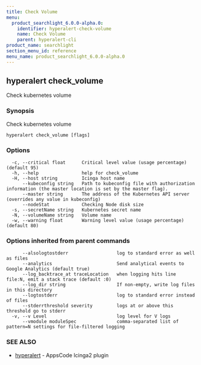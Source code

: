 ```yaml
---
title: Check Volume
menu:
  product_searchlight_6.0.0-alpha.0:
    identifier: hyperalert-check-volume
    name: Check Volume
    parent: hyperalert-cli
product_name: searchlight
section_menu_id: reference
menu_name: product_searchlight_6.0.0-alpha.0
---
```

## hyperalert check_volume

Check kubernetes volume

### Synopsis

Check kubernetes volume

```
hyperalert check_volume [flags]
```

### Options

```
  -c, --critical float      Critical level value (usage percentage) (default 95)
  -h, --help                help for check_volume
  -H, --host string         Icinga host name
      --kubeconfig string   Path to kubeconfig file with authorization information (the master location is set by the master flag).
      --master string       The address of the Kubernetes API server (overrides any value in kubeconfig)
      --nodeStat            Checking Node disk size
  -s, --secretName string   Kubernetes secret name
  -N, --volumeName string   Volume name
  -w, --warning float       Warning level value (usage percentage) (default 80)
```

### Options inherited from parent commands

```
      --alsologtostderr                  log to standard error as well as files
      --analytics                        Send analytical events to Google Analytics (default true)
      --log_backtrace_at traceLocation   when logging hits line file:N, emit a stack trace (default :0)
      --log_dir string                   If non-empty, write log files in this directory
      --logtostderr                      log to standard error instead of files
      --stderrthreshold severity         logs at or above this threshold go to stderr
  -v, --v Level                          log level for V logs
      --vmodule moduleSpec               comma-separated list of pattern=N settings for file-filtered logging
```

### SEE ALSO

* [hyperalert](/docs/reference/hyperalert/hyperalert.md)	 - AppsCode Icinga2 plugin


